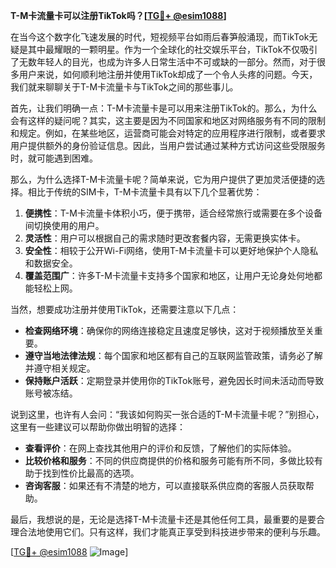 **T-M卡流量卡可以注册TikTok吗？[[TG💪+ @esim1088](https://t.me/s/esim1088)]**

在当今这个数字化飞速发展的时代，短视频平台如雨后春笋般涌现，而TikTok无疑是其中最耀眼的一颗明星。作为一个全球化的社交娱乐平台，TikTok不仅吸引了无数年轻人的目光，也成为许多人日常生活中不可或缺的一部分。然而，对于很多用户来说，如何顺利地注册并使用TikTok却成了一个令人头疼的问题。今天，我们就来聊聊关于T-M卡流量卡与TikTok之间的那些事儿。

首先，让我们明确一点：T-M卡流量卡是可以用来注册TikTok的。那么，为什么会有这样的疑问呢？其实，这主要是因为不同国家和地区对网络服务有不同的限制和规定。例如，在某些地区，运营商可能会对特定的应用程序进行限制，或者要求用户提供额外的身份验证信息。因此，当用户尝试通过某种方式访问这些受限服务时，就可能遇到困难。

那么，为什么选择T-M卡流量卡呢？简单来说，它为用户提供了更加灵活便捷的选择。相比于传统的SIM卡，T-M卡流量卡具有以下几个显著优势：

1. **便携性**：T-M卡流量卡体积小巧，便于携带，适合经常旅行或需要在多个设备间切换使用的用户。
2. **灵活性**：用户可以根据自己的需求随时更改套餐内容，无需更换实体卡。
3. **安全性**：相较于公开Wi-Fi网络，使用T-M卡流量卡可以更好地保护个人隐私和数据安全。
4. **覆盖范围广**：许多T-M卡流量卡支持多个国家和地区，让用户无论身处何地都能轻松上网。

当然，想要成功注册并使用TikTok，还需要注意以下几点：

- **检查网络环境**：确保你的网络连接稳定且速度足够快，这对于视频播放至关重要。
- **遵守当地法律法规**：每个国家和地区都有自己的互联网监管政策，请务必了解并遵守相关规定。
- **保持账户活跃**：定期登录并使用你的TikTok账号，避免因长时间未活动而导致账号被冻结。

说到这里，也许有人会问：“我该如何购买一张合适的T-M卡流量卡呢？”别担心，这里有一些建议可以帮助你做出明智的选择：

- **查看评价**：在网上查找其他用户的评价和反馈，了解他们的实际体验。
- **比较价格和服务**：不同的供应商提供的价格和服务可能有所不同，多做比较有助于找到性价比最高的选项。
- **咨询客服**：如果还有不清楚的地方，可以直接联系供应商的客服人员获取帮助。

最后，我想说的是，无论是选择T-M卡流量卡还是其他任何工具，最重要的是要合理合法地使用它们。只有这样，我们才能真正享受到科技进步带来的便利与乐趣。

[[TG💪+ @esim1088](https://t.me/s/esim1088) ![Image](https://i.postimg.cc/4NQfJmqS/Snipaste-2025-05-13-00-14-12.png)]